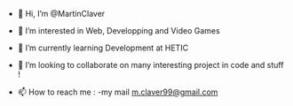 - 👋 Hi, I’m @MartinClaver
- 👀 I’m interested in Web, Developping and Video Games
- 🌱 I’m currently learning Development at HETIC
- 💞️ I’m looking to collaborate on many interesting project in code and stuff !

- 📫 How to reach me : -my mail m.claver99@gmail.com
